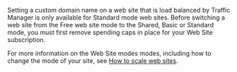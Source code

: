 Setting a custom domain name on a web site that is load balanced by Traffic Manager is only available for Standard mode web sites. Before switching a web site from the Free web site mode to the Shared, Basic or Standard mode, you must first remove spending caps in place for your Web Site subscription. 

For more information on the Web Site modes modes, including how to change the mode of your site, see [How to scale web sites](http://www.windowsazure.com/en-us/documentation/articles/web-sites-scale/).